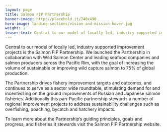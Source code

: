 ```yaml
---
layout: page 
title: Salmon FIP Partnership
banner-image: http://placehold.it/740x490
hero-image: landing-sections/vision-and-mission-hover.jpg
weight: 1
teaser-text: Central to our model of locally led, industry supported improvement projects is the Salmon FIP Partnership, a group of international buyers which includes Nestlé, Gorton’s, The Fishin’ Company, Albion Fisheries, and High Liner Foods. The Partnership aims to significantly increase the number of fisheries around the globe that supply sustainable salmon.
---
```

Central to our model of locally led, industry supported improvement projects is the Salmon FIP Partnership. We launched the Partnership in collaboration with Wild Salmon Center and leading seafood companies and salmon producers across the Pacific Rim, with the goal of increasing the volume of sustainable or improving wild capture salmon to 75% of global production.

The Partnership drives fishery improvement targets and outcomes, and continues to serve as a sector wide roundtable, stimulating demand for and incentivizing on the ground improvements of Russian and Japanese salmon fisheries. Additionally this pan-Pacific partnership stewards a number of regional improvement projects to address sustainability challenges such as overfishing, poaching, bycatch and hatchery impacts.

To learn more about the Partnership’s guiding principles, goals and progress, and fisheries it stewards visit the Salmon FIP Partnership website.
